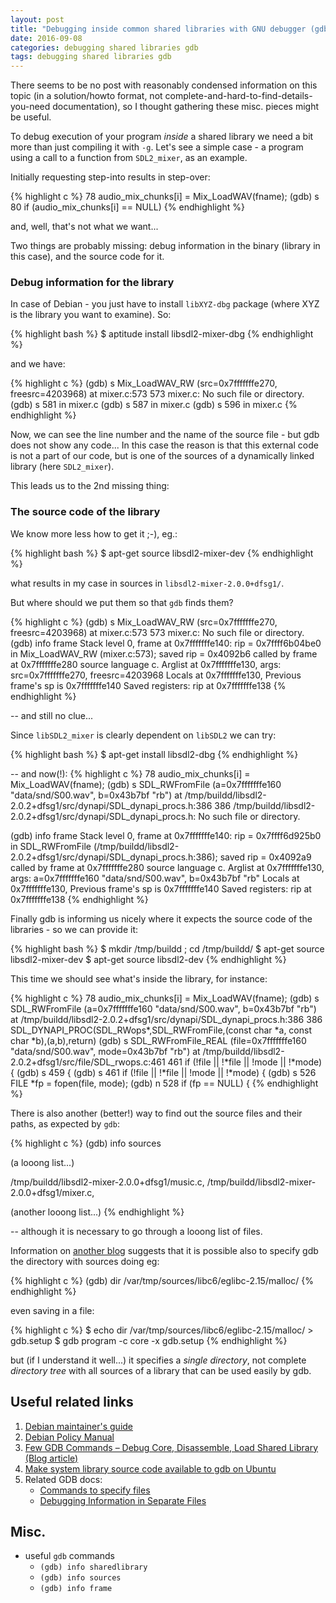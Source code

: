 ```yaml
---
layout: post
title: "Debugging inside common shared libraries with GNU debugger (gdb)"
date: 2016-09-08
categories: debugging shared libraries gdb
tags: debugging shared libraries gdb
---
```

There seems to be no post with reasonably condensed information
on this topic (in a solution/howto format, not
complete-and-hard-to-find-details-you-need documentation),
so I thought gathering these misc. pieces might be useful.

To debug execution of your program _inside_ a shared library
we need a bit more than just compiling it with `-g`.
Let's see a simple case - a program using a call to a function
from `SDL2_mixer`, as an example.

Initially requesting step-into results in step-over:

{% highlight c %}
78              audio_mix_chunks[i] = Mix_LoadWAV(fname);
(gdb) s
80              if (audio_mix_chunks[i] == NULL)
{% endhighlight %}

and, well, that's not what we want...

Two things are probably missing:
debug information in the binary (library in this case), and the source code for it.

### Debug information for the library

In case of Debian - you just have to install `libXYZ-dbg` package (where XYZ is the library you want to examine). So:

{% highlight bash %}
$ aptitude install libsdl2-mixer-dbg
{% endhighlight %}

and we have:

{% highlight c %}
(gdb) s
Mix_LoadWAV_RW (src=0x7fffffffe270, freesrc=4203968) at mixer.c:573
573     mixer.c: No such file or directory.
(gdb) s
581     in mixer.c
(gdb) s
587     in mixer.c
(gdb) s
596     in mixer.c
{% endhighlight %}

Now, we can see the line number and the name of the source file - but gdb
does not show any code... In this case the reason is that this external code
is not a part of our code, but is one of the sources of a dynamically linked
library (here `SDL2_mixer`).

This leads us to the 2nd missing thing:

### The source code of the library

We know more less how to get it ;-), eg.:

{% highlight bash %}
$ apt-get source libsdl2-mixer-dev
{% endhighlight %}

what results in my case in sources in `libsdl2-mixer-2.0.0+dfsg1/`.

But where should we put them so that `gdb` finds them?

{% highlight c %}
(gdb) s
Mix_LoadWAV_RW (src=0x7fffffffe270, freesrc=4203968) at mixer.c:573
573     mixer.c: No such file or directory.
(gdb) info frame
Stack level 0, frame at 0x7fffffffe140:
 rip = 0x7ffff6b04be0 in Mix_LoadWAV_RW (mixer.c:573); saved rip = 0x4092b6
 called by frame at 0x7fffffffe280
 source language c.
 Arglist at 0x7fffffffe130, args: src=0x7fffffffe270, freesrc=4203968
 Locals at 0x7fffffffe130, Previous frame's sp is 0x7fffffffe140
 Saved registers:
  rip at 0x7fffffffe138
{% endhighlight %}

-- and still no clue...

Since `libSDL2_mixer` is clearly dependent on `libSDL2` we can try:

{% highlight bash %}
$ apt-get install libsdl2-dbg
{% endhighlight %}

-- and now(!):
{% highlight c %}
78              audio_mix_chunks[i] = Mix_LoadWAV(fname);
(gdb) s
SDL_RWFromFile (a=0x7fffffffe160 "data/snd/S00.wav", b=0x43b7bf "rb")
    at /tmp/buildd/libsdl2-2.0.2+dfsg1/src/dynapi/SDL_dynapi_procs.h:386
386     /tmp/buildd/libsdl2-2.0.2+dfsg1/src/dynapi/SDL_dynapi_procs.h: No such file or directory.

(gdb) info frame
Stack level 0, frame at 0x7fffffffe140:
 rip = 0x7ffff6d925b0 in SDL_RWFromFile
    (/tmp/buildd/libsdl2-2.0.2+dfsg1/src/dynapi/SDL_dynapi_procs.h:386); saved rip = 0x4092a9
 called by frame at 0x7fffffffe280
 source language c.
 Arglist at 0x7fffffffe130, args: a=0x7fffffffe160 "data/snd/S00.wav", b=0x43b7bf "rb"
 Locals at 0x7fffffffe130, Previous frame's sp is 0x7fffffffe140
 Saved registers:
  rip at 0x7fffffffe138
{% endhighlight %}

Finally gdb is informing us nicely where it expects the source code of the libraries - so we can provide it:

{% highlight bash %}
$ mkdir /tmp/buildd ; cd /tmp/buildd/
$ apt-get source libsdl2-mixer-dev
$ apt-get source libsdl2-dev
{% endhighlight %}

This time we should see what's inside the library, for instance:

{% highlight c %}
78              audio_mix_chunks[i] = Mix_LoadWAV(fname);
(gdb) s
SDL_RWFromFile (a=0x7fffffffe160 "data/snd/S00.wav", b=0x43b7bf "rb")
    at /tmp/buildd/libsdl2-2.0.2+dfsg1/src/dynapi/SDL_dynapi_procs.h:386
386     SDL_DYNAPI_PROC(SDL_RWops*,SDL_RWFromFile,(const char *a, const char *b),(a,b),return)
(gdb) s
SDL_RWFromFile_REAL (file=0x7fffffffe160 "data/snd/S00.wav", mode=0x43b7bf "rb")
    at /tmp/buildd/libsdl2-2.0.2+dfsg1/src/file/SDL_rwops.c:461
461         if (!file || !*file || !mode || !*mode) {
(gdb) s
459     {
(gdb) s
461         if (!file || !*file || !mode || !*mode) {
(gdb) s
526             FILE *fp = fopen(file, mode);
(gdb) n
528             if (fp == NULL) {
{% endhighlight %}

There is also another (better!) way to find out the source files
and their paths, as expected by `gdb`:

{% highlight c %}
(gdb) info sources

(a looong list...)

/tmp/buildd/libsdl2-mixer-2.0.0+dfsg1/music.c, /tmp/buildd/libsdl2-mixer-2.0.0+dfsg1/mixer.c,

(another looong list...)
{% endhighlight %}

-- although it is necessary to go through a looong list of files.

Information on [another blog][4.] suggests that it is possible also to specify gdb the directory with sources doing eg:

{% highlight c %}
(gdb) dir /var/tmp/sources/libc6/eglibc-2.15/malloc/
{% endhighlight %}

even saving in a file:

{% highlight c %}
$ echo dir /var/tmp/sources/libc6/eglibc-2.15/malloc/ > gdb.setup
$ gdb program -c core -x gdb.setup
{% endhighlight %}

but (if I understand it well...) it specifies a _single directory_, not complete _directory tree_ with all sources of a library that can be used easily by gdb.


Useful related links
--------------------
1. [Debian maintainer's guide][1.]
2. [Debian Policy Manual][2.]
3. [Few GDB Commands – Debug Core, Disassemble, Load Shared Library (Blog article)][3.]
4. [Make system library source code available to gdb on Ubuntu][4.]
5. Related GDB docs:
    - [Commands to specify files][5.]
    - [Debugging Information in Separate Files][6.]


[1.]: https://www.debian.org/doc/manuals/maint-guide/advanced.en.html
[2.]: https://www.debian.org/doc/debian-policy/ch-sharedlibs.html
[3.]: http://www.thegeekstuff.com/2014/03/few-gdb-commands/
[4.]: http://trail-of-a-programmer.blogspot.com/2014/11/make-system-library-source-code.html
[5.]: https://sourceware.org/gdb/onlinedocs/gdb/Files.html
[6.]: https://sourceware.org/gdb/onlinedocs/gdb/Separate-Debug-Files.html

Misc.
-----
*  useful `gdb` commands
    *  `(gdb) info sharedlibrary`
    *  `(gdb) info sources`
    *  `(gdb) info frame`

